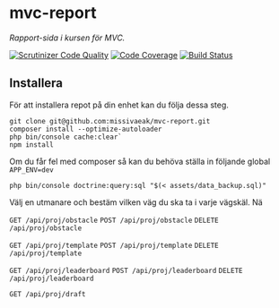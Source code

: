 # mvc-report

*Rapport-sida i kursen för MVC.*

[![Scrutinizer Code Quality](https://scrutinizer-ci.com/g/missivaeak/mvc-report/badges/quality-score.png?b=main)](https://scrutinizer-ci.com/g/missivaeak/mvc-report/?branch=main)
[![Code Coverage](https://scrutinizer-ci.com/g/missivaeak/mvc-report/badges/coverage.png?b=main)](https://scrutinizer-ci.com/g/missivaeak/mvc-report/?branch=main)
[![Build Status](https://scrutinizer-ci.com/g/missivaeak/mvc-report/badges/build.png?b=main)](https://scrutinizer-ci.com/g/missivaeak/mvc-report/build-status/main)

## Installera

För att installera repot på din enhet kan du följa dessa steg.

```
git clone git@github.com:missivaeak/mvc-report.git
composer install --optimize-autoloader
php bin/console cache:clear`
npm install
```

Om du får fel med composer så kan du behöva ställa in följande global `APP_ENV=dev`

```
php bin/console doctrine:query:sql "$(< assets/data_backup.sql)"
```

Välj en utmanare och bestäm vilken väg du ska ta i varje vägskäl. Nä

`GET /api/proj/obstacle`
`POST /api/proj/obstacle`
`DELETE /api/proj/obstacle`

`GET /api/proj/template`
`POST /api/proj/template`
`DELETE /api/proj/template`

`GET /api/proj/leaderboard`
`POST /api/proj/leaderboard`
`DELETE /api/proj/leaderboard`

`GET /api/proj/draft`